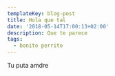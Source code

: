 ```yaml
---
templateKey: blog-post
title: Hola que tal
date: '2018-05-14T17:00:13+02:00'
description: Que te parece
tags:
  - bonito perrito
---
```

Tu puta amdre
